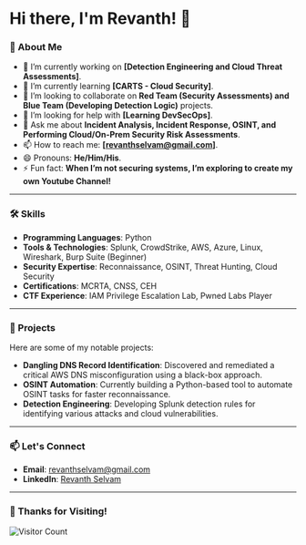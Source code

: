 # Hi there, I'm Revanth! 👋

### 🚀 About Me
- 🔭 I’m currently working on **[Detection Engineering and Cloud Threat Assessments]**.  
- 🌱 I’m currently learning **[CARTS - Cloud Security]**.  
- 👯 I’m looking to collaborate on **Red Team (Security Assessments) and Blue Team (Developing Detection Logic)** projects.  
- 🤔 I’m looking for help with **[Learning DevSecOps]**.  
- 💬 Ask me about **Incident Analysis, Incident Response, OSINT, and Performing Cloud/On-Prem Security Risk Assessments**.  
- 📫 How to reach me: **[revanthselvam@gmail.com]**.  
- 😄 Pronouns: **He/Him/His**.  
- ⚡ Fun fact: **When I’m not securing systems, I’m exploring to create my own Youtube Channel!**  

---

### 🛠️ Skills
- **Programming Languages**: Python  
- **Tools & Technologies**: Splunk, CrowdStrike, AWS, Azure, Linux, Wireshark, Burp Suite (Beginner)  
- **Security Expertise**: Reconnaissance, OSINT, Threat Hunting, Cloud Security  
- **Certifications**: MCRTA, CNSS, CEH  
- **CTF Experience**: IAM Privilege Escalation Lab, Pwned Labs Player  

---

### 🚀 Projects
Here are some of my notable projects:
- **Dangling DNS Record Identification**: Discovered and remediated a critical AWS DNS misconfiguration using a black-box approach.
- **OSINT Automation**: Currently building a Python-based tool to automate OSINT tasks for faster reconnaissance.  
- **Detection Engineering**: Developing Splunk detection rules for identifying various attacks and cloud vulnerabilities.  

---

### 📫 Let's Connect
- **Email**: [revanthselvam@gmail.com](mailto:revanthselvam@gmail.com)  
- **LinkedIn**: [Revanth Selvam](https://linkedin.com/in/revanth-s-15a410b7)  

---

### 🎉 Thanks for Visiting!
![Visitor Count](https://visitor-badge.laobi.icu/badge?page_id=your-Revanth.revanthrev96)
